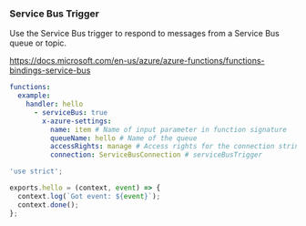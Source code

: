 ### Service Bus Trigger
    
Use the Service Bus trigger to respond to messages from a Service Bus queue or topic.

https://docs.microsoft.com/en-us/azure/azure-functions/functions-bindings-service-bus

```yaml
functions:
  example:
    handler: hello
      - serviceBus: true
        x-azure-settings:
          name: item # Name of input parameter in function signature
          queueName: hello # Name of the queue
          accessRights: manage # Access rights for the connection string - see below
          connection: ServiceBusConnection # serviceBusTrigger
```

```javascript
'use strict';

exports.hello = (context, event) => {
  context.log(`Got event: ${event}`);
  context.done();
};
```
